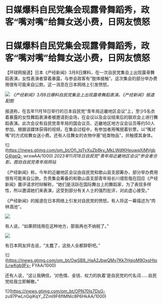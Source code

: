 # 日媒爆料自民党集会现露骨舞蹈秀，政客“嘴对嘴”给舞女送小费，日网友愤怒

# 日媒爆料自民党集会现露骨舞蹈秀，政客“嘴对嘴”给舞女送小费，日网友愤怒

【环球网报道】日本《产经新闻》3月8日爆料，在一次自民党集会上出现露骨舞蹈表演，女性表演者穿着暴露，与参会政客有“肢体接触”。这次集会的部分举办费用很有可能来自公款。这一消息在日本网络上引发愤怒。

![](https://inews.gtimg.com/om_bt/Os_nPoVrVRVfFTUavLM8R2i8DrRmWJRCkE2RFmfPksaJEAA/1000)
_《产经新闻》3月8日爆料自民党集会上出现露骨舞蹈表演。《产经新闻》报道配图_

报道称，在去年11月18日举行的日本自民党“青年局近畿地区会议”上，至少5名衣着暴露的女性舞蹈表演者被邀请到会场，在会议以及会议结束后的联欢会上进行舞蹈表演。此次会议有自民党青年局的国会议员、近畿地区地方议会议员等约50人参加。根据该媒体获得的视频，在集会过程中，有参加者用嘴抿着钞票，以“嘴对嘴”的方式给舞女送小费。还有人往舞女的衣物中塞“纸类物品”，并触摸其身体。

![](https://inews.gtimg.com/om_bt/Ofj_IqTyXuZb8ky_MkLWdlKHeuwqXiMVgbG4lgeQ-
wrxwAA/1000) _2023年11月18日自民党“青年局近畿地区会议”参会者合影。图自自民党青年局网站_

《产经新闻》称，今年的近畿地区会议由自民党和歌山县支部筹办，部分举办费用很有可能来自公款。负责集会筹备的和歌山县支部青年局长川畑哲哉在回应《产经新闻》置评请求时辩解称，“她们是活跃在国际舞台上的舞蹈家，为了表现多样性，所以邀请她们来表演，这受到部分有关人士的强烈批评，对此虚心接受。”

《产经新闻》的报道在日本网络上引发对自民党的愤怒。有人将这一幕描述为“肉林酒池”。

![](https://inews.gtimg.com/om_bt/Oo66Oczy57a7k2y6BOxZufWh1H4fh5Vbi41jlceY6GPDUAA/1000)

有人说，“如果把钱用在这种地方，那我再也不纳税了。”

![](https://inews.gtimg.com/om_bt/OalYRr3gdQX2hVJPy2rU0GpAjFFIrcG6Kdie23EZom2FQAA/1000)

有日本网友抨击说，“太蠢了，这些人全都辞职吧。”

![](https://inews.gtimg.com/om_bt/OwSB8_HaA2JbwQMv7Kk7HgioM9OxsHtoiLrwKgb9Fx-
FYAA/1000)

还有人说，“这让我确信，‘对色情、金钱、权力的执着’是自民党的代名词……自民党给我立即解散。”

![](https://inews.gtimg.com/om_bt/OPN70Is7DsG-
zu97PwLnGqiKqY_ZZmI9F6fIMNlc8P6HkAA/1000)

